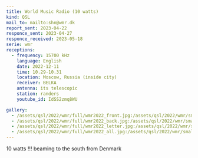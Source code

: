 ```yaml
---
title: World Music Radio (10 watts)
kind: QSL
mail_to: mailto:shn@wmr.dk
report_sent: 2023-04-22
responce_sent: 2023-04-27
responce_received: 2023-05-18
serie: wmr
receptions:
  - frequency: 15700 kHz
    language: English
    date: 2022-12-11
    time: 10.29-10.31
    location: Moscow, Russia (inside city)
    receiver: BELKA
    antenna: its telescopic
    station: randers
    youtube_id: IdSS2zmq8WU

gallery:
  - /assets/qsl/2022/wmr/full/wmr2022_front.jpg:/assets/qsl/2022/wmr/small/wmr2022_front.jpg
  - /assets/qsl/2022/wmr/full/wmr2022_back.jpg:/assets/qsl/2022/wmr/small/wmr2022_back.jpg
  - /assets/qsl/2022/wmr/full/wmr2022_letter.jpg:/assets/qsl/2022/wmr/small/wmr2022_letter.jpg
  - /assets/qsl/2022/wmr/full/wmr2022_all.jpg:/assets/qsl/2022/wmr/small/wmr2022_all.jpg
---
```


10 watts !!! beaming to the south from Denmark